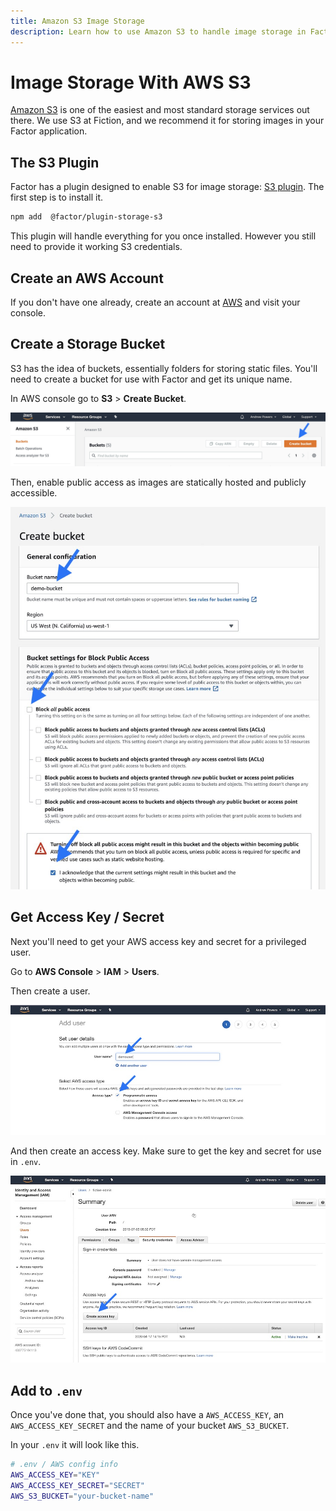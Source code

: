```yaml
---
title: Amazon S3 Image Storage
description: Learn how to use Amazon S3 to handle image storage in Factor.
---
```


# Image Storage With AWS S3

[Amazon S3](https://aws.amazon.com/s3/) is one of the easiest and most standard storage services out there. We use S3 at Fiction, and we recommend it for storing images in your Factor application.

## The S3 Plugin

Factor has a plugin designed to enable S3 for image storage: [S3 plugin](https://factor.dev/plugin/s3-cloud-storage). The first step is to install it.

```bash
npm add  @factor/plugin-storage-s3
```

This plugin will handle everything for you once installed. However you still need to provide it working S3 credentials.

## Create an AWS Account

If you don't have one already, create an account at [AWS](https://aws.amazon.com/s3/) and visit your console.

## Create a Storage Bucket

S3 has the idea of buckets, essentially folders for storing static files. You'll need to create a bucket for use with Factor and get its unique name.

In AWS console go to **S3** > **Create Bucket**.

![Create New Bucket](./create-bucket.jpg)

Then, enable public access as images are statically hosted and publicly accessible.

![Name and Set Public](./name-bucket.jpg)

## Get Access Key / Secret

Next you'll need to get your AWS access key and secret for a privileged user.

Go to **AWS Console** > **IAM** > **Users**.

Then create a user.

![Create Access User](./create-iam-user.jpg)

And then create an access key. Make sure to get the key and secret for use in `.env`.

![Create Access Key](./create-access-key.jpg)

## Add to `.env`

Once you've done that, you should also have a `AWS_ACCESS_KEY`, an `AWS_ACCESS_KEY_SECRET` and the name of your bucket `AWS_S3_BUCKET`.

In your `.env` it will look like this.

```bash
# .env / AWS config info
AWS_ACCESS_KEY="KEY"
AWS_ACCESS_KEY_SECRET="SECRET"
AWS_S3_BUCKET="your-bucket-name"
```
